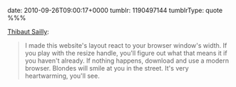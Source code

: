 date: 2010-09-26T09:00:17+0000
tumblr: 1190497144
tumblrType: quote
%%%

[Thibaut Sailly](http://bureau.tsailly.net/2010/09/champagne.html):

> I made this website's layout react to your browser window's width. If you play with the resize handle, you'll figure out what that means it if you haven't already. If nothing happens, download and use a modern browser. Blondes will smile at you in the street. It's very heartwarming, you'll see.
